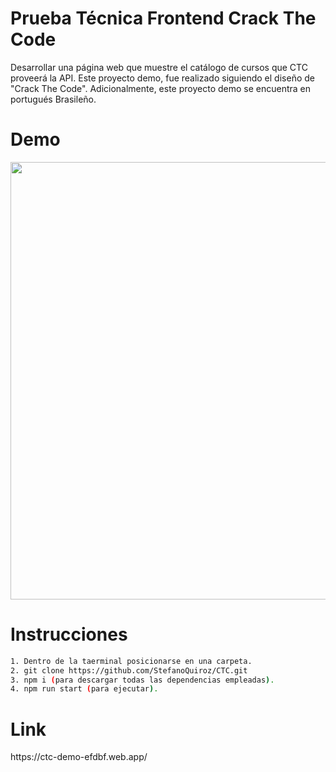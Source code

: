 # Prueba Técnica Frontend Crack The Code

Desarrollar una página web que muestre el catálogo de cursos que CTC proveerá la API.
Este proyecto demo, fue realizado siguiendo el diseño de "Crack The Code".
Adicionalmente, este proyecto demo se encuentra en portugués Brasileño. 

# Demo

<p align="center">

<img src='https://github.com/StefanoQuiroz/CTC/blob/main/gif/ctc-demo.gif' width='700px'>

</p>

# Instrucciones

```sh
1. Dentro de la taerminal posicionarse en una carpeta.
2. git clone https://github.com/StefanoQuiroz/CTC.git
3. npm i (para descargar todas las dependencias empleadas).
4. npm run start (para ejecutar).
```

# Link

<p align="left">
https://ctc-demo-efdbf.web.app/
</p>
